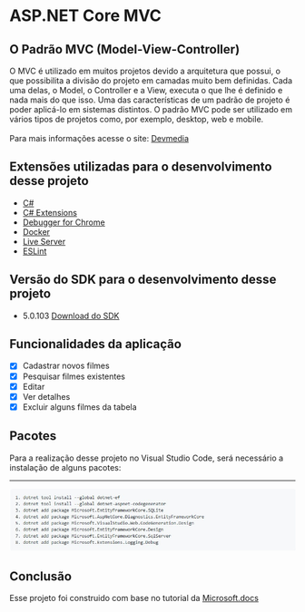 <h1>ASP.NET Core MVC</h1>

<h2>O Padrão MVC (Model-View-Controller)</h2>
O MVC é utilizado em muitos projetos devido a arquitetura que possui, o que possibilita a divisão do projeto em camadas muito bem definidas. Cada uma delas, o Model, o Controller e a View, executa o que lhe é definido e nada mais do que isso.
Uma das características de um padrão de projeto é poder aplicá-lo em sistemas distintos. O padrão MVC pode ser utilizado em vários tipos de projetos como, por exemplo, desktop, web e mobile.<br><br>
Para mais informações acesse o site: <a href="https://www.devmedia.com.br/introducao-ao-padrao-mvc/29308">Devmedia</a>

<h2>Extensões utilizadas para o desenvolvimento desse projeto</h2>

- <a href="https://marketplace.visualstudio.com/items?itemName=ms-dotnettools.csharp">C#</a>
- <a href="https://marketplace.visualstudio.com/items?itemName=kreativ-software.csharpextensions">C# Extensions</a>
- <a href="https://marketplace.visualstudio.com/items?itemName=msjsdiag.debugger-for-chrome">Debugger for Chrome</a>
- <a href="https://www.docker.com/">Docker</a>
- <a href="https://marketplace.visualstudio.com/items?itemName=ritwickdey.LiveServer">Live Server</a>
- <a href="https://marketplace.visualstudio.com/items?itemName=dbaeumer.vscode-eslint">ESLint</a>

<h2>Versão do SDK para o desenvolvimento desse projeto</h2>

- 5.0.103 <a href="https://dotnet.microsoft.com/download">Download do SDK</a>

<h2>Funcionalidades da aplicação</h2>

- [x] Cadastrar novos filmes
- [x] Pesquisar filmes existentes 
- [x] Editar
- [x] Ver detalhes
- [x] Excluir alguns filmes da tabela

<h2>Pacotes</h2>
Para a realização desse projeto no Visual Studio Code, será necessário a instalação de alguns pacotes:
<hr>

![Pacotes!](https://raw.githubusercontent.com/LucasGaldinno/Tarefa-1/main/Screenshots/Pacotes.jpg)

<h2>Conclusão</h2>
Esse projeto foi construido com base no tutorial da <a href="https://docs.microsoft.com/pt-br/aspnet/core/tutorials/first-mvc-app/start-mvc?view=aspnetcore-5.0&tabs=visual-studio">Microsoft.docs</a> 
